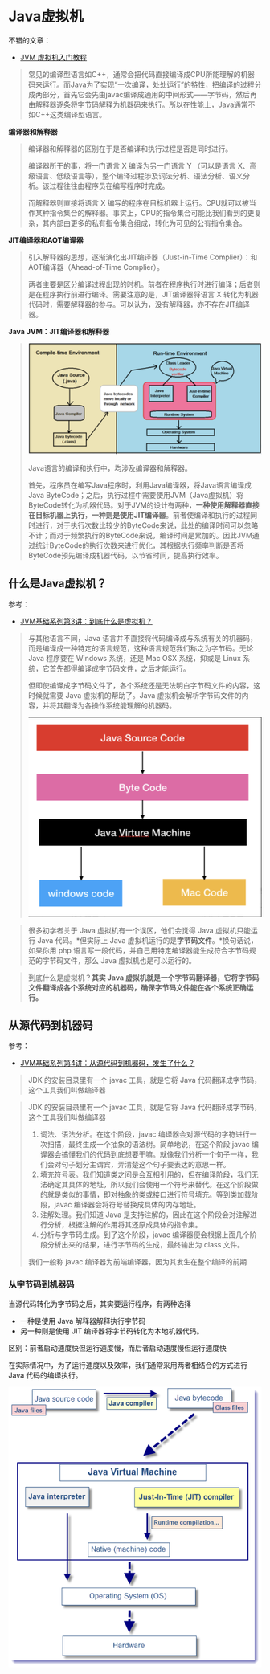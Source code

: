 # Java虚拟机

不错的文章：

+ [JVM 虚拟机入门教程](https://www.cnblogs.com/chanshuyi/category/1335567.html)



> 常见的编译型语言如C++，通常会把代码直接编译成CPU所能理解的机器码来运行。而Java为了实现“一次编译，处处运行”的特性，把编译的过程分成两部分，首先它会先由javac编译成通用的中间形式——字节码，然后再由解释器逐条将字节码解释为机器码来执行。所以在性能上，Java通常不如C++这类编译型语言。



**编译器和解释器**

> 编译器和解释器的区别在于是否编译和执行过程是否是同时进行。
>
> 编译器所干的事，将一门语言 X 编译为另一门语言 Y （可以是语言 X、高级语言、低级语言等），整个编译过程涉及词法分析、语法分析、语义分析。该过程往往由程序员在编写程序时完成。
>
> 而解释器则直接将语言 X 编写的程序在目标机器上运行。CPU就可以被当作某种指令集合的解释器。事实上，CPU的指令集合可能比我们看到的更复杂，其内部由更多的私有指令集合组成，转化为可见的公有指令集合。



**JIT编译器和AOT编译器**

> 引入解释器的思想，逐渐演化出JIT编译器（Just-in-Time Complier）：和AOT编译器（Ahead-of-Time Complier）。
>
> 两者主要是区分编译过程出现的时机。前者在程序执行时进行编译；后者则是在程序执行前进行编译。需要注意的是，JIT编译器将语言 X 转化为机器代码时，需要解释器的参与。可以认为，没有解释器，亦不存在JIT编译器。



**Java JVM：JIT编译器和解释器**

> ![001](https://github.com/winfredzen/JavaEE-Basic/blob/master/JVM/images/001.png)
>
> Java语言的编译和执行中，均涉及编译器和解释器。
>
> 首先，程序员在编写Java程序时，利用Java编译器，将Java语言编译成Java ByteCode；之后，执行过程中需要使用JVM（Java虚拟机）将ByteCode转化为机器代码。对于JVM的设计有两种，**一种使用解释器直接在目标机器上执行**，**一种则是使用JIT编译器**。前者使编译和执行的过程同时进行，对于执行次数比较少的ByteCode来说，此处的编译时间可以忽略不计；而对于频繁执行的ByteCode来说，编译时间是累加的。因此JVM通过统计ByteCode的执行次数来进行优化，其根据执行频率判断是否将ByteCode预先编译成机器代码，以节省时间，提高执行效率。



## 什么是Java虚拟机？

参考：

+ [JVM基础系列第3讲：到底什么是虚拟机？](https://www.cnblogs.com/chanshuyi/p/jvm_serial_03_the_nature_of_jvm.html)



> 与其他语言不同，Java 语言并不直接将代码编译成与系统有关的机器码，而是编译成一种特定的语言规范，这种语言规范我们称之为字节码。无论 Java 程序要在 Windows 系统，还是 Mac OSX 系统，抑或是 Linux 系统，它首先都得编译成字节码文件，之后才能运行。
>
> 但即使编译成字节码文件了，各个系统还是无法明白字节码文件的内容，这时候就需要 Java 虚拟机的帮助了。Java 虚拟机会解析字节码文件的内容，并将其翻译为各操作系统能理解的机器码。
>
> ![002](https://github.com/winfredzen/JavaEE-Basic/blob/master/JVM/images/002.png)



> 很多初学者关于 Java 虚拟机有一个误区，他们会觉得 Java 虚拟机只能运行 Java 代码。*但实际上 Java 虚拟机运行的是**字节码文件**。*换句话说，如果你用 php 语言写一段代码，并自己用特定编译器能生成符合字节码规范的字节码文件，那么 Java 虚拟机也是可以运行的。



> 到底什么是虚拟机？**其实 Java 虚拟机就是一个字节码翻译器，它将字节码文件翻译成各个系统对应的机器码，确保字节码文件能在各个系统正确运行。**





## 从源代码到机器码

参考：

+ [JVM基础系列第4讲：从源代码到机器码，发生了什么？](https://www.cnblogs.com/chanshuyi/p/jvm_serial_04_from_source_code_to_machine_code.html)



>  JDK 的安装目录里有一个 javac 工具，就是它将 Java 代码翻译成字节码，这个工具我们叫做编译器



>  JDK 的安装目录里有一个 javac 工具，就是它将 Java 代码翻译成字节码，这个工具我们叫做编译器
>
> 1. 词法、语法分析。在这个阶段，javac 编译器会对源代码的字符进行一次扫描，最终生成一个抽象的语法树。简单地说，在这个阶段 javac 编译器会搞懂我们的代码到底想要干嘛。就像我们分析一个句子一样，我们会对句子划分主谓宾，弄清楚这个句子要表达的意思一样。
> 2. 填充符号表。我们知道类之间是会互相引用的，但在编译阶段，我们无法确定其具体的地址，所以我们会使用一个符号来替代。在这个阶段做的就是类似的事情，即对抽象的类或接口进行符号填充。等到类加载阶段，javac 编译器会将符号替换成具体的内存地址。
> 3. 注解处理。我们知道 Java 是支持注解的，因此在这个阶段会对注解进行分析，根据注解的作用将其还原成具体的指令集。
> 4. 分析与字节码生成。到了这个阶段，javac 编译器便会根据上面几个阶段分析出来的结果，进行字节码的生成，最终输出为 class 文件。
>
> 我们一般称 javac 编译器为前端编译器，因为其发生在整个编译的前期



### 从字节码到机器码

当源代码转化为字节码之后，其实要运行程序，有两种选择

+ 一种是使用 Java 解释器解释执行字节码
+ 另一种则是使用 JIT 编译器将字节码转化为本地机器代码。

区别：前者启动速度快但运行速度慢，而后者启动速度慢但运行速度快

在实际情况中，为了运行速度以及效率，我们通常采用两者相结合的方式进行 Java 代码的编译执行。

![003](https://github.com/winfredzen/JavaEE-Basic/blob/master/JVM/images/003.png)























































